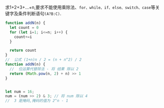 求1+2+3+...+n,要求不能使用乘除法、`for、while、if、else、switch、case`等关键字及条件判断语句`(A?B:C)`. 

```js
function addN(n) {
  let count = 0
  for (let i=1; i<=n; i++) {
    count+=i
  }

  return count
}
//  公式 (1+n)n / 2 = (n + n^2) / 2
function addN(n) {
  //  位运算代替除法 - 将 结果 除以 2
  return (Math.pow(n, 2) + n) >> 1
}


let num = 16;
num = (num >> 2) & 3; // 将 num 除以 4
//  3 是掩码,掩码的值为 2^n - 1
```